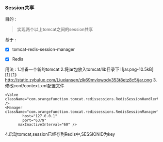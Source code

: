 ### Session共享



目的 :  
> 实现两个以上tomcat之间的session共享

基于 :

- [x] tomcat-redis-session-manager
- [x] Redis



用法 :
1.准备一个新的tomcat
2.将jar包放入tomcat/lib目录下
![jar.png-10.5kB][1]
  [1]: http://static.zybuluo.com/Liuxiansen/zlk69mvlowodv353t8etz8c5/jar.png
3.修改conf/context.xml配置文件
```
<Valve className="com.orangefunction.tomcat.redissessions.RedisSessionHandlerValve" />        
<Manager className="com.orangefunction.tomcat.redissessions.RedisSessionManager" 
        host="127.0.0.1"       
        port="6379"           
   	  maxInactiveInterval="60" />

```
4.启动tomcat,session已经存到Redis中,SESSIONID为key
